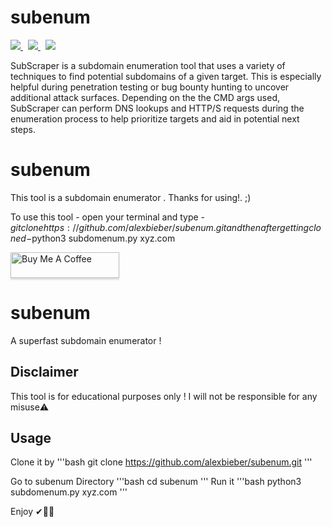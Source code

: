 
# subenum

<p align="left">
  <a href="https://github.com/alexbieber/subenum/tree/master/subenum/modules">
    <img src="https://img.shields.io/badge/Call%20for%20Modules-OPEN-green?style=plastic"/>
  </a>&nbsp;
  <a href="https://www.twitter.com/alexbieber12341">
      <img src="https://img.shields.io/badge/Twitter-@m8r0wn-blue?style=plastic&logo=twitter"/>
  </a>&nbsp;
  <a href="https://github.com/sponsors/alexbieber">
      <img src="https://img.shields.io/badge/Sponsor-GitHub-red?style=plastic&logo=github"/>
  </a>
</p>

SubScraper is a subdomain enumeration tool that uses a variety of techniques to find potential subdomains of a given target. This is especially helpful during penetration testing or bug bounty hunting to uncover additional attack surfaces. Depending on the the CMD args used, SubScraper can perform DNS lookups and HTTP/S requests during the enumeration process to help prioritize targets and aid in potential next steps.








# subenum
This tool is a subdomain enumerator . Thanks for using!. ;)



To use this tool -
      open your terminal and type -$git clone https://github.com/alexbieber/subenum.git
       and then after getting cloned -$python3 subdomenum.py xyz.com
       
       
   <a href="https://www.buymeacoffee.com/alexbieber" target="_blank"><img src="https://www.buymeacoffee.com/assets/img/custom_images/orange_img.png" alt="Buy Me A Coffee" style="height: 41px !important;width: 174px !important;box-shadow: 0px 3px 2px 0px rgba(190, 190, 190, 0.5) !important;-webkit-box-shadow: 0px 3px 2px 0px rgba(190, 190, 190, 0.5) !important;" ></a>


# subenum 
  A superfast subdomain enumerator !
  
## Disclaimer
  This tool is for educational purposes only !
  I will not be responsible for any misuse⚠️
  
## Usage
  Clone it by 
   '''bash 
   git clone https://github.com/alexbieber/subenum.git
   '''
   
   Go to subenum Directory
   '''bash
   cd subenum
   '''
   Run it
   '''bash
   python3 subdomenum.py xyz.com
   '''
   
   Enjoy ✔🔴😄
